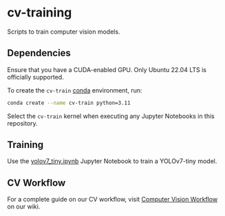 # cv-training
Scripts to train computer vision models.

## Dependencies
Ensure that you have a CUDA-enabled GPU. Only Ubuntu 22.04 LTS is officially supported.

To create the `cv-train` [conda](https://docs.conda.io/projects/miniconda/en/latest/) environment, run:
```bash
conda create --name cv-train python=3.11
```
Select the `cv-train` kernel when executing any Jupyter Notebooks in this repository.

## Training
Use the [yolov7_tiny.ipynb](./yolov7_tiny.ipynb) Jupyter Notebook to train a YOLOv7-tiny model.

## CV Workflow
For a complete guide on our CV workflow, visit [Computer Vision Workflow](https://dukerobotics.github.io/wiki/#/computer_vision/workflow) on our wiki.